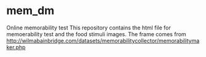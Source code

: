 # mem_dm
Online memorability test
This repository contains the html file for memoerability test and the food stimuli images. The frame comes from http://wilmabainbridge.com/datasets/memorabilitycollector/memorabilitymaker.php
